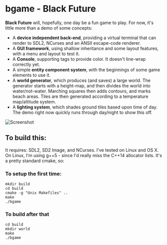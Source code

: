 # bgame - Black Future

__Black Future__ will, hopefully, one day be a fun game to play. For now, it's little more than a demo of some concepts:
* A __device independent back-end__, providing a virtual terminal that can render to SDL2, NCurses and an ANSII escape-code renderer.
* A __GUI framework__, using shallow inheritance and some layout features, with a menu and layout to test it.
* A __Console__, supporting tags to provide color. It doesn't line-wrap correctly yet.
* A simple __entity component system__, with the beginnings of some game elements to use it.
* A __world generator__, which produces (and saves) a large world. The generator starts with a height-map, and then divides the world into water/not-water. Marching squares then adds contours, and marks beach areas. Tiles are then generated according to a temperature map/altitude system.
* A __lighting system__, which shades ground tiles based upon time of day. The demo right now quickly runs through day/night to show this off.

![Screenshot](https://raw.githubusercontent.com/thebracket/bgame/master/assets/hyper-game-demo.gif "Demo of lighting and random movement")

## To build this:
It requires: SDL2, SD2 Image, and NCurses. I've tested on Linux and OS X. On Linux, I'm using g++5 - since I'd really miss the C++14 allocator lists. It's a pretty standard cmake, so:

### To setup the first time:
````
mkdir build
cd build
cmake -g "Unix Makefiles" ..
make
./bgame
````

### To build after that
````
cd build
mkdir world
make
./bgame
````

